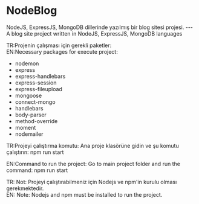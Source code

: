 # NodeBlog
NodeJS, ExpressJS, MongoDB dillerinde yazılmış bir blog sitesi projesi. --- A blog site project written in NodeJS, ExpressJS, MongoDB languages

TR:Projenin çalışması için gerekli paketler:<br/>
EN:Necessary packages for execute project: <br/>

- nodemon
- express
- express-handlebars
- express-session
- express-fileupload
- mongoose
- connect-mongo
- handlebars
- body-parser
- method-override
- moment
- nodemailer

TR:Projeyi çalıştırma komutu:
Ana proje klasörüne gidin ve şu komutu çalıştırın: npm run start

EN:Command to run the project:
Go to main project folder and run the command: npm run start


TR: Not: Projeyi çalıştırabilmeniz için Nodejs ve npm'in kurulu olması gerekmektedir.<br/>
EN: Note: Nodejs and npm must be installed to run the project.
